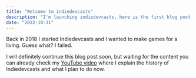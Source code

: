 ```yaml
---
title: "Welcome to indiedevcasts"
description: "I'm launching indiedevcasts, here is the first blog post. Let's talk about the project!"
date: "2022-10-31"
---
```


Back in 2018 I started Indiedevcasts and I wanted to make games for a living. Guess what? I failed.

I will definitely continue this blog post soon, but waiting for the content you can already check my [YouTube video](https://www.youtube.com/watch?v=kiP0X6eFEg8) where I explain the history of Indiedevcasts and what I plan to do now.
